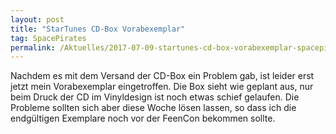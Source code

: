 ```yaml
---
layout: post
title: "StarTunes CD-Box Vorabexemplar"
tag: SpacePirates
permalink: /Aktuelles/2017-07-09-startunes-cd-box-vorabexemplar-spacepirates
---
```




Nachdem es mit dem Versand der CD-Box ein Problem gab, ist leider erst jetzt mein Vorabexemplar eingetroffen. Die Box sieht wie geplant aus, nur beim Druck der CD im Vinyldesign ist noch etwas schief gelaufen. Die Probleme sollten sich aber diese Woche lösen lassen, so dass ich die endgültigen Exemplare noch vor der FeenCon bekommen sollte.
